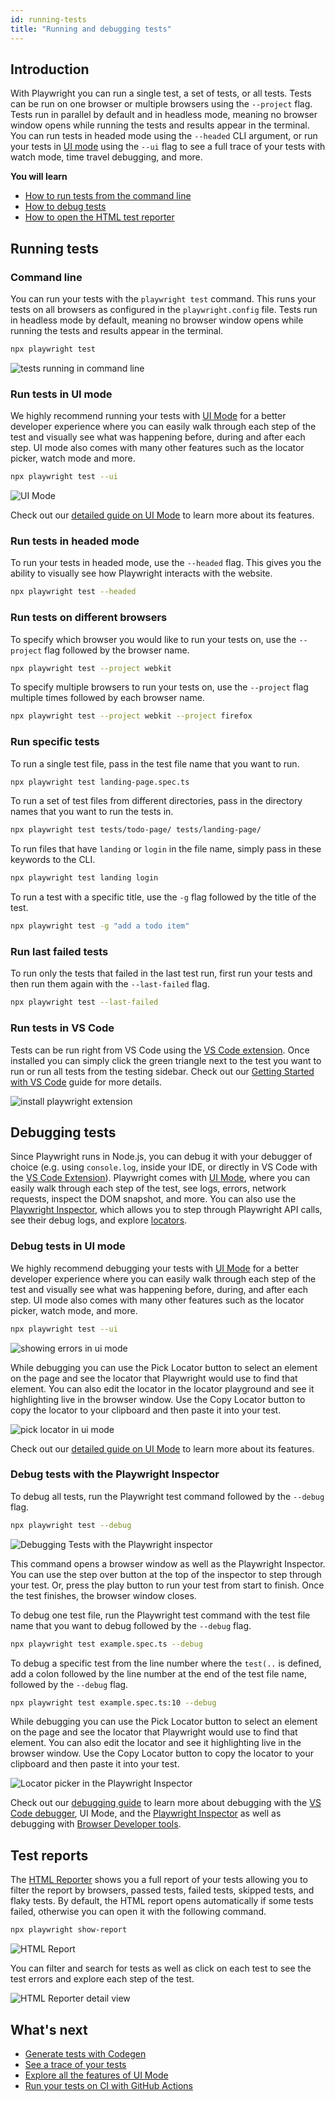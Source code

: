 ```yaml
---
id: running-tests
title: "Running and debugging tests"
---
```

## Introduction

With Playwright you can run a single test, a set of tests, or all tests. Tests can be run on one browser or multiple browsers using the `--project` flag. Tests run in parallel by default and in headless mode, meaning no browser window opens while running the tests and results appear in the terminal. You can run tests in headed mode using the `--headed` CLI argument, or run your tests in [UI mode](./test-ui-mode.md) using the `--ui` flag to see a full trace of your tests with watch mode, time travel debugging, and more.

**You will learn**

- [How to run tests from the command line](/running-tests.md#command-line)
- [How to debug tests](/running-tests.md#debugging-tests)
- [How to open the HTML test reporter](/running-tests.md#test-reports)

## Running tests
### Command line

You can run your tests with the `playwright test` command. This runs your tests on all browsers as configured in the `playwright.config` file. Tests run in headless mode by default, meaning no browser window opens while running the tests and results appear in the terminal.

```bash
npx playwright test
```

![tests running in command line](./images/getting-started/run-tests-cli.png)

### Run tests in UI mode

We highly recommend running your tests with [UI Mode](./test-ui-mode.md) for a better developer experience where you can easily walk through each step of the test and visually see what was happening before, during and after each step. UI mode also comes with many other features such as the locator picker, watch mode and more.

```bash
npx playwright test --ui
```

![UI Mode](./images/getting-started/ui-mode.png)

Check out our [detailed guide on UI Mode](./test-ui-mode.md) to learn more about its features.

### Run tests in headed mode

To run your tests in headed mode, use the `--headed` flag. This gives you the ability to visually see how Playwright interacts with the website.

```bash
npx playwright test --headed
```

### Run tests on different browsers

To specify which browser you would like to run your tests on, use the `--project` flag followed by the browser name.

```bash
npx playwright test --project webkit
```

To specify multiple browsers to run your tests on, use the `--project` flag multiple times followed by each browser name.

```bash
npx playwright test --project webkit --project firefox
```

### Run specific tests

To run a single test file, pass in the test file name that you want to run.

```bash
npx playwright test landing-page.spec.ts
```

To run a set of test files from different directories, pass in the directory names that you want to run the tests in.

```bash
npx playwright test tests/todo-page/ tests/landing-page/
```

To run files that have `landing` or `login` in the file name, simply pass in these keywords to the CLI.

```bash
npx playwright test landing login
```

To run a test with a specific title, use the `-g` flag followed by the title of the test.

```bash
npx playwright test -g "add a todo item"
```

### Run last failed tests

To run only the tests that failed in the last test run, first run your tests and then run them again with the `--last-failed` flag.

```bash
npx playwright test --last-failed
```


### Run tests in VS Code

Tests can be run right from VS Code using the [VS Code extension](https://marketplace.visualstudio.com/items?itemName=ms-playwright.playwright). Once installed you can simply click the green triangle next to the test you want to run or run all tests from the testing sidebar. Check out our [Getting Started with VS Code](./getting-started-vscode.md) guide for more details.

![install playwright extension](./images/getting-started/vscode-extension.png)

## Debugging tests

Since Playwright runs in Node.js, you can debug it with your debugger of choice (e.g. using `console.log`, inside your IDE, or directly in VS Code with the [VS Code Extension](./getting-started-vscode.md)). Playwright comes with [UI Mode](./test-ui-mode.md), where you can easily walk through each step of the test, see logs, errors, network requests, inspect the DOM snapshot, and more. You can also use the [Playwright Inspector](./debug.md#playwright-inspector), which allows you to step through Playwright API calls, see their debug logs, and explore [locators](./locators.md).

### Debug tests in UI mode

We highly recommend debugging your tests with [UI Mode](./test-ui-mode.md) for a better developer experience where you can easily walk through each step of the test and visually see what was happening before, during, and after each step. UI mode also comes with many other features such as the locator picker, watch mode, and more.

```bash
npx playwright test --ui
```

![showing errors in ui mode](./images/getting-started/ui-mode-error.png)

While debugging you can use the Pick Locator button to select an element on the page and see the locator that Playwright would use to find that element. You can also edit the locator in the locator playground and see it highlighting live in the browser window. Use the Copy Locator button to copy the locator to your clipboard and then paste it into your test.

![pick locator in ui mode](./images/getting-started/ui-mode-pick-locator.png)

Check out our [detailed guide on UI Mode](./test-ui-mode.md) to learn more about its features.

### Debug tests with the Playwright Inspector

To debug all tests, run the Playwright test command followed by the `--debug` flag.

```bash
npx playwright test --debug
```

![Debugging Tests with the Playwright inspector](./images/getting-started/run-tests-debug.png)

This command opens a browser window as well as the Playwright Inspector. You can use the step over button at the top of the inspector to step through your test. Or, press the play button to run your test from start to finish. Once the test finishes, the browser window closes.

To debug one test file, run the Playwright test command with the test file name that you want to debug followed by the `--debug` flag.

```bash
npx playwright test example.spec.ts --debug
```

To debug a specific test from the line number where the `test(..` is defined, add a colon followed by the line number at the end of the test file name, followed by the `--debug` flag.

```bash
npx playwright test example.spec.ts:10 --debug
```

While debugging you can use the Pick Locator button to select an element on the page and see the locator that Playwright would use to find that element. You can also edit the locator and see it highlighting live in the browser window. Use the Copy Locator button to copy the locator to your clipboard and then paste it into your test.

![Locator picker in the Playwright Inspector](./images/getting-started/run-tests-pick-locator.png)


Check out our [debugging guide](./debug.md) to learn more about debugging with the [VS Code debugger](./debug.md#vs-code-debugger), UI Mode, and the [Playwright Inspector](./debug.md#playwright-inspector) as well as debugging with [Browser Developer tools](./debug.md#browser-developer-tools).


## Test reports

The [HTML Reporter](./test-reporters.md#html-reporter) shows you a full report of your tests allowing you to filter the report by browsers, passed tests, failed tests, skipped tests, and flaky tests. By default, the HTML report opens automatically if some tests failed, otherwise you can open it with the following command.

```bash
npx playwright show-report
```

![HTML Report](./images/getting-started/html-report.png)

You can filter and search for tests as well as click on each test to see the test errors and explore each step of the test.

![HTML Reporter detail view](./images/getting-started/html-report-detail.png)


## What's next

- [Generate tests with Codegen](./codegen-intro.md)
- [See a trace of your tests](./trace-viewer-intro.md)
- [Explore all the features of UI Mode](./test-ui-mode.md)
- [Run your tests on CI with GitHub Actions](./ci-intro.md)
